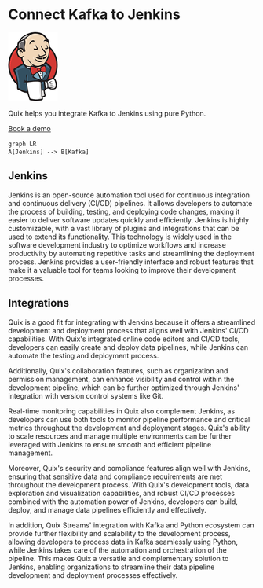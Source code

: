 # Connect Kafka to Jenkins

![](./images/logo_1.jpg)

Quix helps you integrate Kafka to Jenkins using pure Python.

<div>
<a class="md-button md-button--primary" href="https://share.hsforms.com/1iW0TmZzKQMChk0lxd_tGiw4yjw2?__hstc=175542013.2303933fbd746c0ac86d9ccbe9bc9100.1728383268831.1729603416735.1729620918855.31&__hssc=175542013.1.1729620918855&__hsfp=2132701734" target="_blank" style="margin-right:.5rem;">Book a demo</a>
<br/>
</div>

```mermaid
graph LR
A[Jenkins] --> B[Kafka]
```

## Jenkins

Jenkins is an open-source automation tool used for continuous integration and continuous delivery (CI/CD) pipelines. It allows developers to automate the process of building, testing, and deploying code changes, making it easier to deliver software updates quickly and efficiently. Jenkins is highly customizable, with a vast library of plugins and integrations that can be used to extend its functionality. This technology is widely used in the software development industry to optimize workflows and increase productivity by automating repetitive tasks and streamlining the deployment process. Jenkins provides a user-friendly interface and robust features that make it a valuable tool for teams looking to improve their development processes.

## Integrations

Quix is a good fit for integrating with Jenkins because it offers a streamlined development and deployment process that aligns well with Jenkins' CI/CD capabilities. With Quix's integrated online code editors and CI/CD tools, developers can easily create and deploy data pipelines, while Jenkins can automate the testing and deployment process.

Additionally, Quix's collaboration features, such as organization and permission management, can enhance visibility and control within the development pipeline, which can be further optimized through Jenkins' integration with version control systems like Git.

Real-time monitoring capabilities in Quix also complement Jenkins, as developers can use both tools to monitor pipeline performance and critical metrics throughout the development and deployment stages. Quix's ability to scale resources and manage multiple environments can be further leveraged with Jenkins to ensure smooth and efficient pipeline management.

Moreover, Quix's security and compliance features align well with Jenkins, ensuring that sensitive data and compliance requirements are met throughout the development process. With Quix's development tools, data exploration and visualization capabilities, and robust CI/CD processes combined with the automation power of Jenkins, developers can build, deploy, and manage data pipelines efficiently and effectively. 

In addition, Quix Streams' integration with Kafka and Python ecosystem can provide further flexibility and scalability to the development process, allowing developers to process data in Kafka seamlessly using Python, while Jenkins takes care of the automation and orchestration of the pipeline. This makes Quix a versatile and complementary solution to Jenkins, enabling organizations to streamline their data pipeline development and deployment processes effectively.

